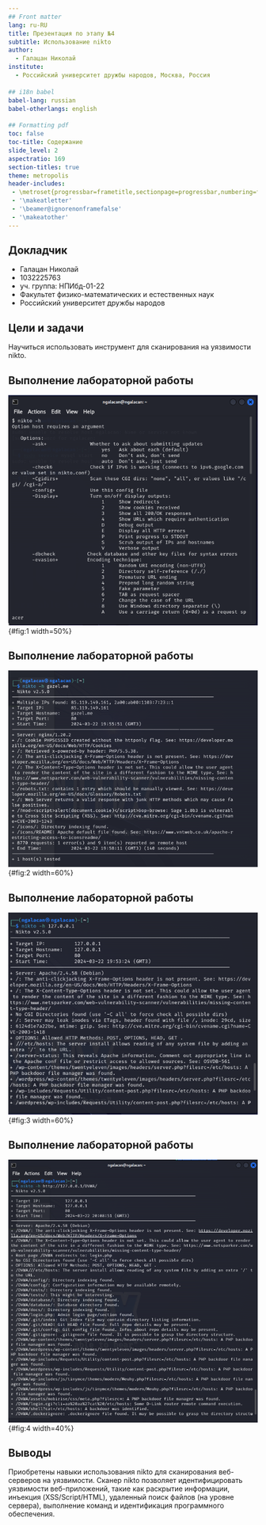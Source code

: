 ```yaml
---
## Front matter
lang: ru-RU
title: Презентация по этапу №4
subtitle: Использование nikto
author:
  - Галацан Николай
institute:
  - Российский университет дружбы народов, Москва, Россия

## i18n babel
babel-lang: russian
babel-otherlangs: english

## Formatting pdf
toc: false
toc-title: Содержание
slide_level: 2
aspectratio: 169
section-titles: true
theme: metropolis
header-includes:
 - \metroset{progressbar=frametitle,sectionpage=progressbar,numbering=fraction}
 - '\makeatletter'
 - '\beamer@ignorenonframefalse'
 - '\makeatother'
---
```



## Докладчик

  * Галацан Николай
  * 1032225763
  * уч. группа: НПИбд-01-22
  * Факультет физико-математических и естественных наук
  * Российский университет дружбы народов

## Цели и задачи

Научиться использовать инструмент для сканирования на уязвимости nikto.

## Выполнение лабораторной работы

![Справка](image/1.png){#fig:1 width=50%}

## Выполнение лабораторной работы

![Сканирование веб-сайта](image/2.png){#fig:2 width=60%}

## Выполнение лабораторной работы

![Сканирование локальной сети](image/3.png){#fig:3 width=60%}

## Выполнение лабораторной работы

![Сканирование DVWA](image/4.png){#fig:4 width=40%}

## Выводы

Приобретены навыки использования nikto для сканирования веб-серверов на уязвимости. Сканер nikto позволяет идентифицировать уязвимости веб-приложений, такие как раскрытие информации, инъекция (XSS/Script/HTML), удаленный поиск
файлов (на уровне сервера), выполнение команд и идентификация программного обеспечения.
